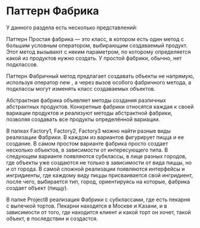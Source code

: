 # Паттерн Фабрика

У данного раздела есть несколько представлений:

Паттерн Простая фабрика — это класс, в котором есть один метод с большим условным оператором, выбирающим создаваемый продукт. Этот метод вызывают с неким параметром, по которому определяется какой из продуктов нужно создать. У простой фабрики, обычно, нет подклассов.

Паттерн Фабричный метод предлагает создавать объекты не напрямую, используя оператор new , а через вызов особого фабричного метода, а подклассы могут изменять класс создаваемых объектов.

Абстрактная фабрика объявляет методы создания различных абстрактных продуктов. Конкретные фабрики относятся каждая к своей вариации продуктов и реализуют методы абстрактной фабрики, позволяя создавать все продукты определённой вариации.

В папках Factory1, Factory2, Factory3  можно найти разные виды реализации Фабрики. В каждом из вариантов фигурирует пицца и ее создание. В самом простом варианте фабрика просто создает несколько объектов, в зависимости от интересующего типа. В следующем варианте появляются субклассы, в лице разных городов, где объекты уже создаются не только в зависимости от вида пиццы, но и от города. В самой сложной реализации появляются интерфейсы и ингридиенты, где каждому виду пиццы присваивается свой ингридиент, после чего, выбирается тип, город, ориентируясь на которые, фабрика создает объект (пиццу).

В папке Project8 реализация Фабрики с субклассами, где есть пекарня с выпечкой тортов. Пекарни находятся в Москве и Казани, и в зависимости от того, где находится клиент и какой торт он хочет, такой объект, в последствии и создастся.



